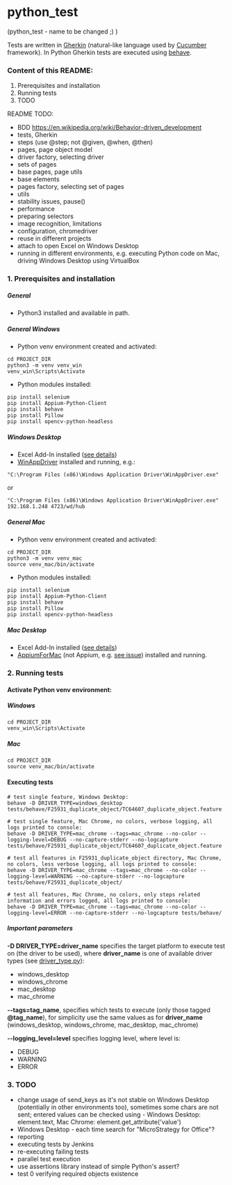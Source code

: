 # python_test
(python_test - name to be changed ;) )

Tests are written in [Gherkin](https://cucumber.io/docs/gherkin/reference/) (natural-like language used by
[Cucumber](https://cucumber.io/) framework). In Python Gherkin tests are executed using
[behave](https://behave.readthedocs.io/en/latest/).

### Content of this README:

1. Prerequisites and installation
1. Running tests
1. TODO

README TODO:

- BDD https://en.wikipedia.org/wiki/Behavior-driven_development
- tests, Gherkin
- steps (use @step; not @given, @when, @then)
- pages, page object model
- driver factory, selecting driver
- sets of pages
- base pages, page utils
- base elements
- pages factory, selecting set of pages
- utils
- stability issues, pause()
- performance
- preparing selectors
- image recognition, limitations
- configuration, chromedriver
- reuse in different projects
- attach to open Excel on Windows Desktop
- running in different environments, e.g. executing Python code on Mac, driving Windows Desktop using VirtualBox  

### 1. Prerequisites and installation

##### General

- Python3 installed and available in path.

##### General Windows

- Python venv environment created and activated:

```
cd PROJECT_DIR
python3 -m venv venv_win
venv_win\Scripts\Activate
```

- Python modules installed:

```
pip install selenium
pip install Appium-Python-Client
pip install behave
pip install Pillow
pip install opencv-python-headless
```

##### Windows Desktop

- Excel Add-In installed ([see details](https://www2.microstrategy.com/producthelp/Current/Office/en-us/Content/install_manually.htm))
- [WinAppDriver](https://github.com/Microsoft/WinAppDriver/releases) installed and running, e.g.:

```
"C:\Program Files (x86)\Windows Application Driver\WinAppDriver.exe"
```
or
```
"C:\Program Files (x86)\Windows Application Driver\WinAppDriver.exe" 192.168.1.248 4723/wd/hub
```

##### General Mac

- Python venv environment created and activated:

```
cd PROJECT_DIR
python3 -m venv venv_mac
source venv_mac/bin/activate
```

- Python modules installed:

```
pip install selenium
pip install Appium-Python-Client
pip install behave
pip install Pillow
pip install opencv-python-headless
```

##### Mac Desktop

- Excel Add-In installed ([see details](https://microstrategy.atlassian.net/wiki/spaces/TECCLIENTS/pages/818920406/Guideline+-+How+to+create+a+new+environment+for+automation+and+manual+testing
))
- [AppiumForMac](https://github.com/appium/appium-for-mac/releases) (not Appium, e.g.
[see issue](https://github.com/appium/appium-for-mac/issues/82)) installed and running.

### 2. Running tests

#### Activate Python venv environment:

##### Windows

```
cd PROJECT_DIR
venv_win\Scripts\Activate
```

##### Mac

```
cd PROJECT_DIR
source venv_mac/bin/activate
```

#### Executing tests

```
# test single feature, Windows Desktop:
behave -D DRIVER_TYPE=windows_desktop tests/behave/F25931_duplicate_object/TC64607_duplicate_object.feature

# test single feature, Mac Chrome, no colors, verbose logging, all logs printed to console: 
behave -D DRIVER_TYPE=mac_chrome --tags=mac_chrome --no-color --logging-level=DEBUG --no-capture-stderr --no-logcapture tests/behave/F25931_duplicate_object/TC64607_duplicate_object.feature

# test all features in F25931_duplicate_object directory, Mac Chrome, no colors, less verbose logging, all logs printed to console:
behave -D DRIVER_TYPE=mac_chrome --tags=mac_chrome --no-color --logging-level=WARNING --no-capture-stderr --no-logcapture tests/behave/F25931_duplicate_object/

# test all features, Mac Chrome, no colors, only steps related information and errors logged, all logs printed to console:
behave -D DRIVER_TYPE=mac_chrome --tags=mac_chrome --no-color --logging-level=ERROR --no-capture-stderr --no-logcapture tests/behave/
```

##### Important parameters

**-D DRIVER_TYPE=driver_name** specifies the target platform to execute test on (the driver to be used),
where **driver_name** is one of available driver types (see [driver_type.py](driver/driver_type.py)):

- windows_desktop
- windows_chrome
- mac_desktop
- mac_chrome

**--tags=tag_name**, specifies which tests to execute (only those tagged **@tag_name**), for simplicity use the same 
values as for **driver_name** (windows_desktop, windows_chrome, mac_desktop, mac_chrome) 

**--logging_level=level** specifies logging level, where level is:

- DEBUG
- WARNING
- ERROR

### 3. TODO

- change usage of send_keys as it's not stable on Windows Desktop (potentially in other environments too), 
sometimes some chars are not sent;
entered values can be checked using - Windows Desktop: element.text, Mac Chrome: element.get_attribute('value')
- Windows Desktop - each time search for "MicroStrategy for Office"?
- reporting
- executing tests by Jenkins
- re-executing failing tests
- parallel test execution 
- use assertions library instead of simple Python's assert?
- test 0 verifying required objects existence
